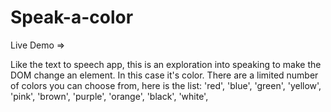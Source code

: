 # Speak-a-color

Live Demo =>

Like the text to speech app, this is an exploration into speaking to make the DOM change an element. In this case it's color. 
There are a limited number of colors you can choose from, here is the list: 
        'red',
        'blue',
        'green',
        'yellow',
        'pink',
        'brown',
        'purple',
        'orange',
        'black',
        'white',
